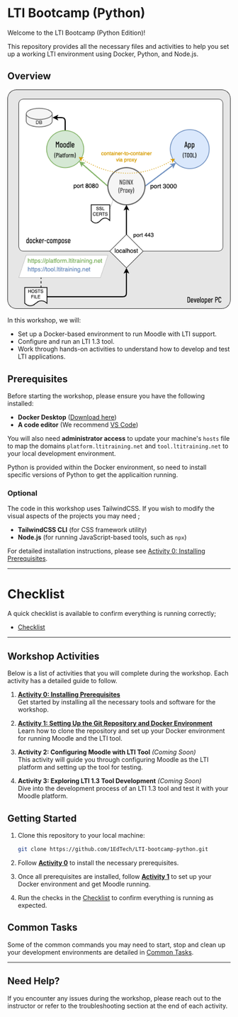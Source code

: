 # **LTI Bootcamp  (Python)**

Welcome to the LTI Bootcamp (Python Edition)! 

This repository provides all the necessary files and activities to help you set up a working LTI environment using Docker, Python, and Node.js.

## **Overview**
![Topology ](docs/images/topology.png)

In this workshop, we will:
- Set up a Docker-based environment to run Moodle with LTI support.
- Configure and run an LTI 1.3 tool.
- Work through hands-on activities to understand how to develop and test LTI applications.

## **Prerequisites**

Before starting the workshop, please ensure you have the following installed:
- **Docker Desktop** ([Download here](https://www.docker.com/products/docker-desktop))
- **A code editor** (We recommend [VS Code](https://code.visualstudio.com/))

You will also need **administrator access** to update your machine's `hosts` file to map the domains `platform.ltitraining.net` and `tool.ltitraining.net` to your local development environment.

Python is provided within the Docker environment,  so  need to install specific versions of Python to get the applicaition running.

### Optional
The code in this workshop uses TailwindCSS.  If you wish to modify the visual aspects of the projects you may need ;

- **TailwindCSS CLI** (for CSS framework utility)
- **Node.js** (for running JavaScript-based tools, such as `npx`)


For detailed installation instructions, please see [Activity 0: Installing Prerequisites](./docs/activity0.md).

---

# Checklist

A quick checklist is available to confirm everything is running correctly;

- [Checklist](docs/checklist.md)

---

## **Workshop Activities**

Below is a list of activities that you will complete during the workshop. Each activity has a detailed guide to follow.

1. **[Activity 0: Installing Prerequisites](./docs/activity0.md)**  
   Get started by installing all the necessary tools and software for the workshop.

2. **[Activity 1: Setting Up the Git Repository and Docker Environment](./docs/activity1.md)**  
   Learn how to clone the repository and set up your Docker environment for running Moodle and the LTI tool.

3. **Activity 2: Configuring Moodle with LTI Tool** *(Coming Soon)*  
   This activity will guide you through configuring Moodle as the LTI platform and setting up the tool for testing.

4. **Activity 3: Exploring LTI 1.3 Tool Development** *(Coming Soon)*  
   Dive into the development process of an LTI 1.3 tool and test it with your Moodle platform.


## **Getting Started**

1. Clone this repository to your local machine:
   ```bash
   git clone https://github.com/1EdTech/LTI-bootcamp-python.git
   ```

2. Follow **[Activity 0](./docs/activity0.md)** to install the necessary prerequisites. 

3. Once all prerequisites are installed, follow **[Activity 1](./docs/activity1.md)** to set up your Docker environment and get Moodle running.

4. Run the checks in the [Checklist](docs/checklist.md) to confirm everything is running as expected.


## Common Tasks
Some of the common commands you may need to start, stop and clean up your development environments are detailed in [Common Tasks](docs/common_tasks.md).

---

## **Need Help?**

If you encounter any issues during the workshop, please reach out to the instructor or refer to the troubleshooting section at the end of each activity.
